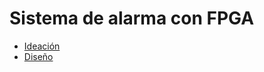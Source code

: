 # Sistema de alarma con FPGA



- [Ideación](./ideacion/README.md)  
- [Diseño](./diseño/README.md)





